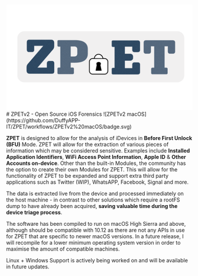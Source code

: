 <img src="OUT%20ZPET%20DESIGN%20FINAL-05.png">
# ZPETv2 - Open Source iOS Forensics
![ZPETv2 macOS](https://github.com/DuffyAPP-IT/ZPET/workflows/ZPETv2%20macOS/badge.svg)

**ZPET** is designed to allow for the analysis of iDevices in **Before First Unlock (BFU)** Mode. ZPET will allow for the extraction of various pieces of information which may be considered sensitive.
Examples include **Installed Application Identifiers**, **WiFi Access Point Information**, **Apple ID** & **Other Accounts on-device**.
Other than the built-in Modules, the community has the option to create their own Modules for ZPET.
This will allow for the functionality of ZPET to be expanded and support extra third party applications such as Twitter (WIP), WhatsAPP, Facebook, Signal and more.

The data is extracted live from the device and processed immediately on the host machine - in contrast to other solutions which require a rootFS dump to have already been acquired, **saving valuable time during the device triage process**.

The software has been compiled to run on macOS High Sierra and above, although should be compatible with 10.12 as there are not any APIs in use for ZPET that are specific to newer macOS versions. In a future release, I will recompile for a lower minimum operating system version in order to maximise the amount of compatible machines.

Linux + Windows Support is actively being worked on and will be available in future updates.
